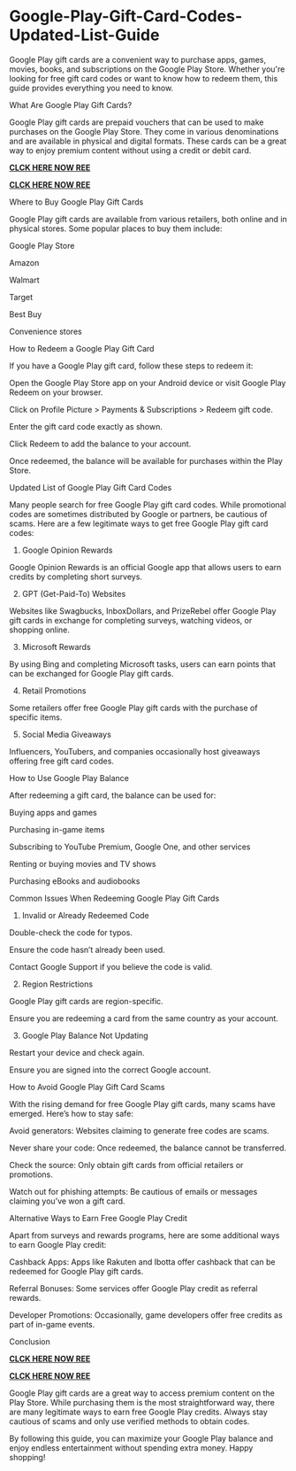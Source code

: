 # Google-Play-Gift-Card-Codes-Updated-List-Guide
Google Play gift cards are a convenient way to purchase apps, games, movies, books, and subscriptions on the Google Play Store. Whether you're looking for free gift card codes or want to know how to redeem them, this guide provides everything you need to know.

What Are Google Play Gift Cards?

Google Play gift cards are prepaid vouchers that can be used to make purchases on the Google Play Store. They come in various denominations and are available in physical and digital formats. These cards can be a great way to enjoy premium content without using a credit or debit card.

**[CLCK HERE NOW REE](https://tinyurl.com/google-paly-2025)**

**[CLCK HERE NOW REE](https://tinyurl.com/google-paly-2025)**

Where to Buy Google Play Gift Cards

Google Play gift cards are available from various retailers, both online and in physical stores. Some popular places to buy them include:

Google Play Store

Amazon

Walmart

Target

Best Buy

Convenience stores

How to Redeem a Google Play Gift Card

If you have a Google Play gift card, follow these steps to redeem it:

Open the Google Play Store app on your Android device or visit Google Play Redeem on your browser.

Click on Profile Picture > Payments & Subscriptions > Redeem gift code.

Enter the gift card code exactly as shown.

Click Redeem to add the balance to your account.

Once redeemed, the balance will be available for purchases within the Play Store.

Updated List of Google Play Gift Card Codes

Many people search for free Google Play gift card codes. While promotional codes are sometimes distributed by Google or partners, be cautious of scams. Here are a few legitimate ways to get free Google Play gift card codes:

1. Google Opinion Rewards

Google Opinion Rewards is an official Google app that allows users to earn credits by completing short surveys.

2. GPT (Get-Paid-To) Websites

Websites like Swagbucks, InboxDollars, and PrizeRebel offer Google Play gift cards in exchange for completing surveys, watching videos, or shopping online.

3. Microsoft Rewards

By using Bing and completing Microsoft tasks, users can earn points that can be exchanged for Google Play gift cards.

4. Retail Promotions

Some retailers offer free Google Play gift cards with the purchase of specific items.

5. Social Media Giveaways

Influencers, YouTubers, and companies occasionally host giveaways offering free gift card codes.

How to Use Google Play Balance

After redeeming a gift card, the balance can be used for:

Buying apps and games

Purchasing in-game items

Subscribing to YouTube Premium, Google One, and other services

Renting or buying movies and TV shows

Purchasing eBooks and audiobooks

Common Issues When Redeeming Google Play Gift Cards

1. Invalid or Already Redeemed Code

Double-check the code for typos.

Ensure the code hasn’t already been used.

Contact Google Support if you believe the code is valid.

2. Region Restrictions

Google Play gift cards are region-specific.

Ensure you are redeeming a card from the same country as your account.

3. Google Play Balance Not Updating

Restart your device and check again.

Ensure you are signed into the correct Google account.

How to Avoid Google Play Gift Card Scams

With the rising demand for free Google Play gift cards, many scams have emerged. Here’s how to stay safe:

Avoid generators: Websites claiming to generate free codes are scams.

Never share your code: Once redeemed, the balance cannot be transferred.

Check the source: Only obtain gift cards from official retailers or promotions.

Watch out for phishing attempts: Be cautious of emails or messages claiming you’ve won a gift card.

Alternative Ways to Earn Free Google Play Credit

Apart from surveys and rewards programs, here are some additional ways to earn Google Play credit:

Cashback Apps: Apps like Rakuten and Ibotta offer cashback that can be redeemed for Google Play gift cards.

Referral Bonuses: Some services offer Google Play credit as referral rewards.

Developer Promotions: Occasionally, game developers offer free credits as part of in-game events.

Conclusion

**[CLCK HERE NOW REE](https://tinyurl.com/google-paly-2025)**

**[CLCK HERE NOW REE](https://tinyurl.com/google-paly-2025)**

Google Play gift cards are a great way to access premium content on the Play Store. While purchasing them is the most straightforward way, there are many legitimate ways to earn free Google Play credits. Always stay cautious of scams and only use verified methods to obtain codes.

By following this guide, you can maximize your Google Play balance and enjoy endless entertainment without spending extra money. Happy shopping!
